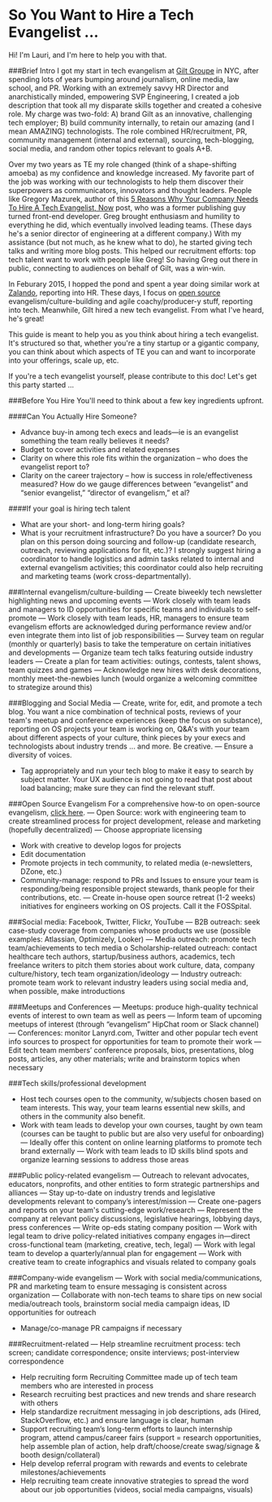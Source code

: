 # So You Want to Hire a Tech Evangelist ...

Hi! I'm Lauri, and I'm here to help you with that. 

###Brief Intro
I got my start in tech evangelism at [Gilt Groupe](http://tech.gilt.com/) in NYC, after spending lots of years bumping around journalism, online media, law school, and PR. Working with an extremely savvy HR Director and anarchistically minded, empowering SVP Engineering, I created a job description that took all my disparate skills together and created a cohesive role. My charge was two-fold: A) brand Gilt as an innovative, challenging tech employer; B) build community internally, to retain our amazing (and I mean AMAZING) technologists. The role combined HR/recruitment, PR, community management (internal and external), sourcing, tech-blogging, social media, and random other topics relevant to goals A+B.

Over my two years as TE my role changed (think of a shape-shifting amoeba) as my confidence and knowledge increased. My favorite part of the job was working with our technologists to help them discover their superpowers as communicators, innovators and thought leaders. People like Gregory Mazurek, author of this [5 Reasons Why Your Company Needs To Hire A Tech Evangelist, Now](https://www.linkedin.com/pulse/my-5-reasons-why-your-company-needs-hire-tech-now-gregory-mazurek) post, who was a former publishing guy turned front-end developer. Greg brought enthusiasm and humility to everything he did, which eventually involved leading teams. (These days he's a senior director of engineering at a different company.) With my assistance (but not much, as he knew what to do), he started giving tech talks and writing more blog posts. This helped our recruitment efforts: top tech talent want to work with people like Greg! So having Greg out there in public, connecting to audiences on behalf of Gilt, was a win-win.

In Feburary 2015, I hopped the pond and spent a year doing similar work at [Zalando](https://tech.zalando.com/), reporting into HR. These days, I focus on [open source](https://zalando.github.io/) evangelism/culture-building and agile coachy/producer-y stuff, reporting into tech. Meanwhile, Gilt hired a new tech evangelist. From what I've heard, he's great! 

This guide is meant to help you as you think about hiring a tech evangelist. It's structured so that, whether you're a tiny startup or a gigantic company, you can think about which aspects of TE you can and want to incorporate into your offerings, scale up, etc. 

If you're a tech evangelist yourself, please contribute to this doc! Let's get this party started ...

###Before You Hire
You'll need to think about a few key ingredients upfront.

####Can You Actually Hire Someone?
- Advance buy-in among tech execs and leads—ie is an evangelist something the team really believes it needs?
- Budget to cover activities and related expenses
- Clarity on where this role fits within the organization – who does the evangelist report to?
- Clarity on the career trajectory – how is success in role/effectiveness measured? How do we gauge differences between “evangelist” and “senior evangelist,” “director of evangelism,” et al?

####If your goal is hiring tech talent
- What are your short- and long-term hiring goals? 
- What is your recruitment infrastructure? Do you have a sourcer? Do you plan on this person doing sourcing and follow-up (candidate research, outreach, reviewing applications for fit, etc.)? I strongly suggest hiring a coordinator to handle logistics and admin tasks related to internal and external evangelism activities; this coordinator could also help recruiting and marketing teams (work cross-departmentally).

###Internal evangelism/culture-building
— Create biweekly tech newsletter highlighting news and upcoming events
— Work closely with team leads and managers to ID opportunities for specific teams and individuals to self-promote
— Work closely with team leads, HR, managers to ensure team evangelism efforts are acknowledged during performance review and/or even integrate them into list of job responsibilities
— Survey team on regular (monthly or quarterly) basis to take the temperature on certain initiatives and developments
— Organize team tech talks featuring outside industry leaders
— Create a plan for team activities: outings, contests, talent shows, team quizzes and games
— Acknowledge new hires with desk decorations, monthly meet-the-newbies lunch (would organize a welcoming committee to strategize around this)
 
###Blogging and Social Media
— Create, write for, edit, and promote a tech blog. You want a nice combination of technical posts, reviews of your team's meetup and conference experiences (keep the focus on substance), reporting on OS projects your team is working on, Q&A's with your team about different aspects of your culture, think pieces by your execs and technologists about industry trends ... and more. Be creative.
— Ensure a diversity of voices. 
- Tag appropriately and run your tech blog to make it easy to search by subject matter. Your UX audience is not going to read that post about load balancing; make sure they can find the relevant stuff.

###Open Source Evangelism
For a comprehensive how-to on open-source evangelism, [click here](https://github.com/zalando/zalando-howto-open-source). 
— Open Source: work with engineering team to create streamlined process for project development, release and marketing (hopefully decentralized)
— Choose appropriate licensing
- Work with creative to develop logos for projects
- Edit documentation
- Promote projects in tech community, to related media (e-newsletters, DZone, etc.)
- Community-manage: respond to PRs and Issues to ensure your team is responding/being responsible project stewards, thank people for their contributions, etc. 
— Create in-house open source retreat (1-2 weeks) initiatives for engineers working on OS projects. Call it the FOSSpital. 

###Social media: Facebook, Twitter, Flickr, YouTube
— B2B outreach: seek case-study coverage from companies whose products we use (possible examples: Atlassian, Optimizely, Looker)
— Media outreach: promote tech team/achievements to tech media
o   Scholarship-related outreach: contact healthcare tech authors, startup/business authors, academics, tech freelance writers to pitch them stories about work culture, data, company culture/history, tech team organization/ideology
— Industry outreach: promote team work to relevant industry leaders using social media and, when possible, make introductions

###Meetups and Conferences
— Meetups: produce high-quality technical events of interest to own team as well as peers
— Inform team of upcoming meetups of interest (through “evangelism” HipChat room or Slack channel)
— Conferences: monitor Lanyrd.com, Twitter and other popular tech event info sources to prospect for opportunities for team to promote their work
— Edit tech team members’ conference proposals, bios, presentations, blog posts, articles, any other materials; write and brainstorm topics when necessary
 
###Tech skills/professional development
- Host tech courses open to the community, w/subjects chosen based on team interests. This way, your team learns essential new skills, and others in the community also benefit. 
- Work with team leads to develop your own courses, taught by own team (courses can be taught to public but are also very useful for onboarding)
— Ideally offer this content on online learning platforms to promote tech brand externally
— Work with team leads to ID skills blind spots and organize learning sessions to address those areas
 
###Public policy-related evangelism
— Outreach to relevant advocates, educators, nonprofits, and other entities to form strategic partnerships and alliances
— Stay up-to-date on industry trends and legislative developments relevant to company’s interest/mission
— Create one-pagers and reports on your team's cutting-edge work/research
— Represent the company at relevant policy discussions, legislative hearings, lobbying days, press conferences
— Write op-eds stating company position
— Work with legal team to drive policy-related initiatives company engages in—direct cross-functional team (marketing, creative, tech, legal)
— Work with legal team to develop a quarterly/annual plan for engagement
— Work with creative team to create infographics and visuals related to company goals
 
###Company-wide evangelism
— Work with social media/communications, PR and marketing team to ensure messaging is consistent across organization
— Collaborate with non-tech teams to share tips on new social media/outreach tools, brainstorm social media campaign ideas, ID opportunities for outreach
- Manage/co-manage PR campaigns if necessary
 
###Recruitment-related 
— Help streamline recruitment process: tech screen; candidate correspondence; onsite interviews; post-interview correspondence
- Help recruiting form Recruiting Committee made up of tech team members who are interested in process
- Research recruiting best practices and new trends and share research with others
- Help standardize recruitment messaging in job descriptions, ads (Hired, StackOverflow, etc.) and ensure language is clear, human
- Support recruiting team’s long-term efforts to launch internship program, attend campus/career fairs (support = research opportunities, help assemble plan of action, help draft/choose/create swag/signage & booth design/collateral)
- Help develop referral program with rewards and events to celebrate milestones/achievements
- Help recruiting team create innovative strategies to spread the word about our job opportunities (videos, social media campaigns, visuals)
